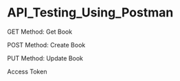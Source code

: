 # API_Testing_Using_Postman


GET Method: Get Book

POST Method: Create Book

PUT Method: Update Book

Access Token
